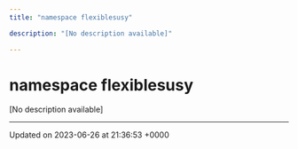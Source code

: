 ```yaml
---
title: "namespace flexiblesusy"

description: "[No description available]"

---
```


# namespace flexiblesusy

[No description available]






-------------------------------

Updated on 2023-06-26 at 21:36:53 +0000